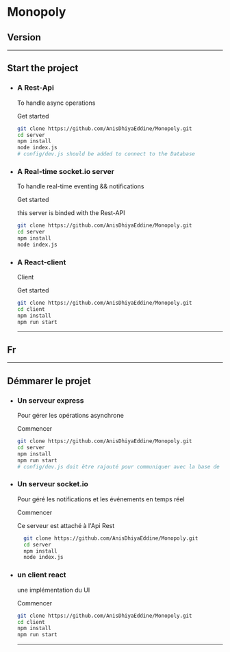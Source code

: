 # Monopoly

## Version
-------
## Start the project

- ### A Rest-Api
  <p>To handle async operations</p>
  <p>Get started</p>

  ```bash
  git clone https://github.com/AnisDhiyaEddine/Monopoly.git
  cd server
  npm install
  node index.js
  # config/dev.js should be added to connect to the Database
  ```
- ### A Real-time socket.io server
   <p>To handle real-time eventing && notifications </p>
   <p>Get started</p>
   <p>this server is binded with the Rest-API</p>

  ```bash
  git clone https://github.com/AnisDhiyaEddine/Monopoly.git
  cd server
  npm install
  node index.js
  ```
- ### A React-client
   <p>Client</p>
   <p>Get started</p>

  ```bash
  git clone https://github.com/AnisDhiyaEddine/Monopoly.git
  cd client
  npm install
  npm run start
  ```          

  -----

## Fr
-------
## Démmarer le projet

- ### Un serveur express
  <p>Pour gérer les opérations asynchrone</p>
  <p>Commencer</p>

  ```bash
  git clone https://github.com/AnisDhiyaEddine/Monopoly.git
  cd server
  npm install
  npm run start
  # config/dev.js doit être rajouté pour communiquer avec la base de données.
  ```
- ### Un serveur socket.io
   <p>Pour géré les notifications et les événements en temps réel  </p>
   <p>Commencer</p>
   <p>Ce serveur est attaché à l'Api Rest</p>

  ```bash
    git clone https://github.com/AnisDhiyaEddine/Monopoly.git
    cd server
    npm install
    node index.js
  ```
- ### un client react
   <p>une implémentation du UI</p>
   <p>Commencer</p>

  ```bash
  git clone https://github.com/AnisDhiyaEddine/Monopoly.git
  cd client
  npm install
  npm run start
  ```          
  -----
